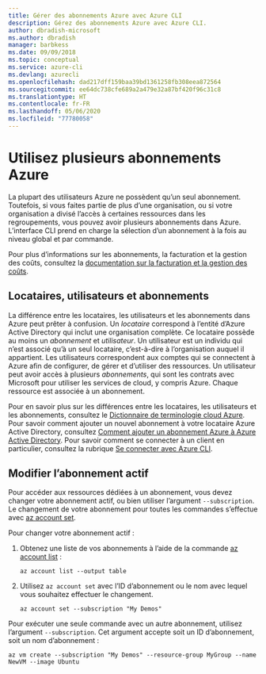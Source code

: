 ```yaml
---
title: Gérer des abonnements Azure avec Azure CLI
description: Gérez des abonnements Azure avec Azure CLI.
author: dbradish-microsoft
ms.author: dbradish
manager: barbkess
ms.date: 09/09/2018
ms.topic: conceptual
ms.service: azure-cli
ms.devlang: azurecli
ms.openlocfilehash: dad217dff159baa39bd1361258fb308eea872564
ms.sourcegitcommit: ee64dc738cfe689a2a479e32a87bf420f96c31c8
ms.translationtype: HT
ms.contentlocale: fr-FR
ms.lasthandoff: 05/06/2020
ms.locfileid: "77780058"
---
```

# <a name="use-multiple-azure-subscriptions"></a>Utilisez plusieurs abonnements Azure

La plupart des utilisateurs Azure ne possèdent qu’un seul abonnement. Toutefois, si vous faites partie de plus d’une organisation, ou si votre organisation a divisé l’accès à certaines ressources dans les regroupements, vous pouvez avoir plusieurs abonnements dans Azure. L’interface CLI prend en charge la sélection d’un abonnement à la fois au niveau global et par commande.

Pour plus d’informations sur les abonnements, la facturation et la gestion des coûts, consultez la [documentation sur la facturation et la gestion des coûts](/azure/billing/).

## <a name="tenants-users-and-subscriptions"></a>Locataires, utilisateurs et abonnements

La différence entre les locataires, les utilisateurs et les abonnements dans Azure peut prêter à confusion. Un _locataire_ correspond à l’entité d’Azure Active Directory qui inclut une organisation complète. Ce locataire possède au moins un _abonnement_ et _utilisateur_. Un utilisateur est un individu qui n’est associé qu’à un seul locataire, c’est-à-dire à l’organisation auquel il appartient. Les utilisateurs correspondent aux comptes qui se connectent à Azure afin de configurer, de gérer et d’utiliser des ressources.
Un utilisateur peut avoir accès à plusieurs _abonnements_, qui sont les contrats avec Microsoft pour utiliser les services de cloud, y compris Azure. Chaque ressource est associée à un abonnement.

Pour en savoir plus sur les différences entre les locataires, les utilisateurs et les abonnements, consultez le [Dictionnaire de terminologie cloud Azure](/azure/azure-glossary-cloud-terminology).  Pour savoir comment ajouter un nouvel abonnement à votre locataire Azure Active Directory, consultez [Comment ajouter un abonnement Azure à Azure Active Directory](/azure/active-directory/active-directory-how-subscriptions-associated-directory).
Pour savoir comment se connecter à un client en particulier, consultez la rubrique [Se connecter avec Azure CLI](/cli/azure/authenticate-azure-cli).

## <a name="change-the-active-subscription"></a>Modifier l’abonnement actif

Pour accéder aux ressources dédiées à un abonnement, vous devez changer votre abonnement actif, ou bien utiliser l’argument `--subscription`. Le changement de votre abonnement pour toutes les commandes s’effectue avec [az account set](/cli/azure/account#az-account-set).

Pour changer votre abonnement actif :

1. Obtenez une liste de vos abonnements à l’aide de la commande [az account list](/cli/azure/account#az-account-list) :

    ```azurecli-interactive
    az account list --output table
    ```
2. Utilisez `az account set` avec l’ID d’abonnement ou le nom avec lequel vous souhaitez effectuer le changement.

    ```azurecli-interactive
    az account set --subscription "My Demos"
    ```

Pour exécuter une seule commande avec un autre abonnement, utilisez l’argument `--subscription`. Cet argument accepte soit un ID d’abonnement, soit un nom d’abonnement :

```azurecli-interactive
az vm create --subscription "My Demos" --resource-group MyGroup --name NewVM --image Ubuntu
```
